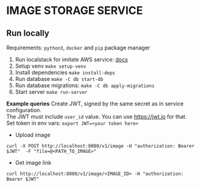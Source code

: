 # IMAGE STORAGE SERVICE

## Run locally
Requirements: `python3`, `docker` and `pip` package manager
1. Run localstack for imitate AWS service: [docs](https://docs.localstack.cloud/getting-started/quickstart/)
2. Setup venv `make setup-venv`
3. Install dependencies `make install-deps`
4. Run database `make -C db start-db`
5. Run database migrations: `make -C db apply-migrations`
6. Start server `make run-server`

**Example queries**
Create JWT, signed by the same secret as in service configuration.  
The JWT must include `user_id` value. You can use https://jwt.io for that.  
Set token in env vars: `export JWT=<your token here>`  

* Upload image  
```
curl -X POST http://localhost:8080/v1/image -H "authorization: Bearer $JWT"  -F "file=@<PATH_TO_IMAGE>"
```

* Get image link  
```
curl http://localhost:8080/v1/image/<IMAGE_ID> -H "authorization: Bearer $JWT"
```

